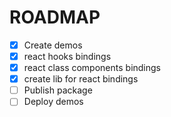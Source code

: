# ROADMAP

- [x] Create demos
- [x] react hooks bindings
- [x] react class components bindings
- [x] create lib for react bindings
- [ ] Publish package
- [ ] Deploy demos
